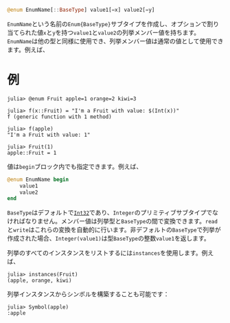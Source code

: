```julia
@enum EnumName[::BaseType] value1[=x] value2[=y]
```

`EnumName`という名前の`Enum{BaseType}`サブタイプを作成し、オプションで割り当てられた値`x`と`y`を持つ`value1`と`value2`の列挙メンバー値を持ちます。`EnumName`は他の型と同様に使用でき、列挙メンバー値は通常の値として使用できます。例えば、

# 例

```jldoctest fruitenum
julia> @enum Fruit apple=1 orange=2 kiwi=3

julia> f(x::Fruit) = "I'm a Fruit with value: $(Int(x))"
f (generic function with 1 method)

julia> f(apple)
"I'm a Fruit with value: 1"

julia> Fruit(1)
apple::Fruit = 1
```

値は`begin`ブロック内でも指定できます。例えば、

```julia
@enum EnumName begin
    value1
    value2
end
```

`BaseType`はデフォルトで[`Int32`](@ref)であり、`Integer`のプリミティブサブタイプでなければなりません。メンバー値は列挙型と`BaseType`の間で変換できます。`read`と`write`はこれらの変換を自動的に行います。非デフォルトの`BaseType`で列挙が作成された場合、`Integer(value1)`は型`BaseType`の整数`value1`を返します。

列挙のすべてのインスタンスをリストするには`instances`を使用します。例えば、

```jldoctest fruitenum
julia> instances(Fruit)
(apple, orange, kiwi)
```

列挙インスタンスからシンボルを構築することも可能です：

```jldoctest fruitenum
julia> Symbol(apple)
:apple
```

